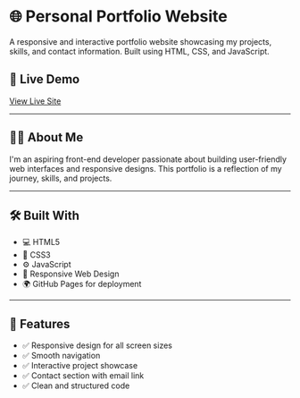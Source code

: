 # 🌐 Personal Portfolio Website

A responsive and interactive portfolio website showcasing my projects, skills, and contact information. Built using HTML, CSS, and JavaScript.

## 📸 Live Demo

[View Live Site](https://yourusername.github.io/Sandeepmothe/My_Portfolio/)

---

## 🧑‍💻 About Me

I'm an aspiring front-end developer passionate about building user-friendly web interfaces and responsive designs. This portfolio is a reflection of my journey, skills, and projects.

---

## 🛠️ Built With

- 💻 HTML5  
- 🎨 CSS3  
- ⚙️ JavaScript  
- 📱 Responsive Web Design  
- 🌍 GitHub Pages for deployment

---

## 📁 Features

- ✅ Responsive design for all screen sizes
- ✅ Smooth navigation
- ✅ Interactive project showcase
- ✅ Contact section with email link
- ✅ Clean and structured code
